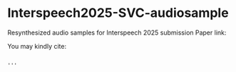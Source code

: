 # Interspeech2025-SVC-audiosample

Resynthesized audio samples for Interspeech 2025 submission
Paper link:

You may kindly cite:

```

'''
